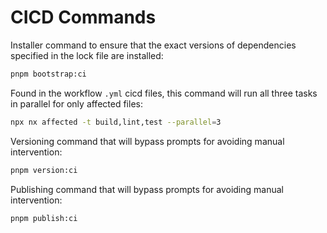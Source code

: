 # CICD Commands

Installer command to ensure that the exact versions of dependencies specified in the lock file are installed:

```bash
pnpm bootstrap:ci
```

Found in the workflow `.yml` cicd files, this command will run all three tasks in parallel for only affected files:

```bash
npx nx affected -t build,lint,test --parallel=3
```

Versioning command that will bypass prompts for avoiding manual intervention:

```bash
pnpm version:ci
```

Publishing command that will bypass prompts for avoiding manual intervention:

```bash
pnpm publish:ci
```
